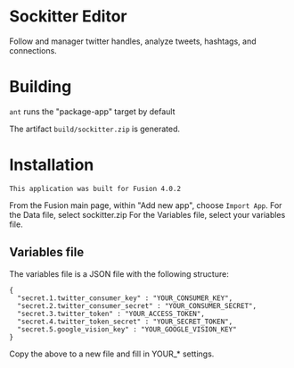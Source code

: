 Sockitter Editor
================

Follow and manager twitter handles, analyze tweets, hashtags, and connections.


Building
========
`ant` runs the "package-app" target by default

The artifact `build/sockitter.zip` is generated.  
 
Installation
============

    This application was built for Fusion 4.0.2

From the Fusion main page, within "Add new app", choose `Import App`.
For the Data file, select sockitter.zip
For the Variables file, select your variables file.

## Variables file

The variables file is a JSON file with the following structure:

```
{
  "secret.1.twitter_consumer_key" : "YOUR_CONSUMER_KEY",
  "secret.2.twitter_consumer_secret" : "YOUR_CONSUMER_SECRET",
  "secret.3.twitter_token" : "YOUR_ACCESS_TOKEN",
  "secret.4.twitter_token_secret" : "YOUR_SECRET_TOKEN",
  "secret.5.google_vision_key" : "YOUR_GOOGLE_VISION_KEY"
}

```

Copy the above to a new file and fill in YOUR_* settings.
